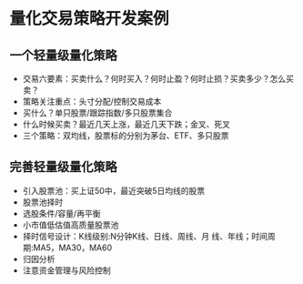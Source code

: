 # 量化交易策略开发案例

## 一个轻量级量化策略

- 交易六要素：买卖什么？何时买入？何时止盈？何时止损？买卖多少？怎么买卖？
- 策略关注重点：头寸分配/控制交易成本
- 买什么？单只股票/跟踪指数/多只股票集合
- 什么时候买卖？最近几天上涨，最近几天下跌；金叉、死叉
- 三个策略：双均线，股票标的分别为茅台、ETF、多只股票

## 完善轻量级量化策略

- 引入股票池：买上证50中，最近突破5日均线的股票
- 股票池择时
- 选股条件/容量/再平衡
- 小市值低估值高质量股票池
- 择时信号设计：K线级别:N分钟K线、日线、周线、月 线、年线；时间周期:MA5，MA30，MA60
- 归因分析
- 注意资金管理与风险控制